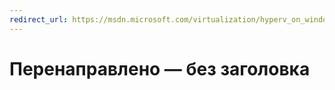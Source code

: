 ```yaml
---
redirect_url: https://msdn.microsoft.com/virtualization/hyperv_on_windows/windows_welcome
---
```


# Перенаправлено — без заголовка




<!--HONumber=May16_HO1-->


